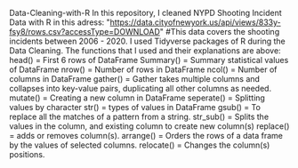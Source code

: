  Data-Cleaning-with-R
 In this repository, I cleaned NYPD Shooting Incident Data with R in this adress: "https://data.cityofnewyork.us/api/views/833y-fsy8/rows.csv?accessType=DOWNLOAD"
 #This data covers the shooting incidents between 2006 - 2020.
 I used Tidyverse packages of R during the Data Cleaning.
 The functions that I used and their explanations are above:
 head() = First 6 rows of DataFrame
 Summary() = Summary statistical values of DataFrame
 nrow() = Number of rows in DataFrame
 ncol() = Number of columns in DataFrame
 gather() = Gather takes multiple columns and collapses into key-value pairs, duplicating all other columns as needed.
 mutate() = Creating a new column in DataFrame
 seperate() = Splitting values by character
 str() = types of values in DataFrame
 gsub() =  To replace all the matches of a pattern from a string.
 str_sub() = Splits the values in the column, and existing column to create new column(s)
 replace() = adds or removes column(s).
 arrange() = Orders the rows of a data frame by the values of selected columns.
 relocate() = Changes the column(s) positions.
